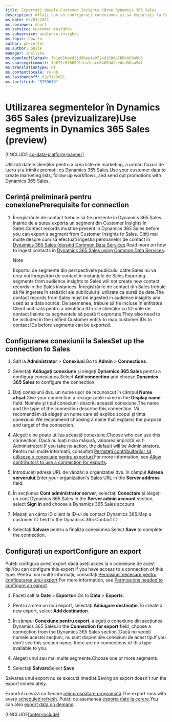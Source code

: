 ```yaml
---
title: Exportați datele Customer Insights către Dynamics 365 Sales
description: Aflați cum să configurați conexiunea și să exportați la Dynamics 365 Sales.
ms.date: 03/03/2021
ms.reviewer: mhart
ms.service: customer-insights
ms.subservice: audience-insights
ms.topic: how-to
author: phkieffer
ms.author: philk
manager: shellyha
ms.openlocfilehash: fc1a05ba4d21d96aa1a9724d158687bbb86949b6
ms.sourcegitcommit: 1b671c6100991fea1cace04b5d4fcedcd88aa94f
ms.translationtype: HT
ms.contentlocale: ro-RO
ms.lasthandoff: 03/31/2021
ms.locfileid: "5759619"
---
```

# <a name="use-segments-in-dynamics-365-sales-preview"></a><span data-ttu-id="6e742-103">Utilizarea segmentelor în Dynamics 365 Sales (previzualizare)</span><span class="sxs-lookup"><span data-stu-id="6e742-103">Use segments in Dynamics 365 Sales (preview)</span></span>

[!INCLUDE [cc-data-platform-banner](../includes/cc-data-platform-banner.md)]

<span data-ttu-id="6e742-104">Utilizați datele clienților pentru a crea liste de marketing, a urmări fluxuri de lucru și a trimite promoții cu Dynamics 365 Sales.</span><span class="sxs-lookup"><span data-stu-id="6e742-104">Use your customer data to create marketing lists, follow up workflows, and send out promotions with Dynamics 365 Sales.</span></span>

## <a name="prerequisite-for-connection"></a><span data-ttu-id="6e742-105">Cerință preliminară pentru conexiune</span><span class="sxs-lookup"><span data-stu-id="6e742-105">Prerequisite for connection</span></span>

1. <span data-ttu-id="6e742-106">Înregistrările de contact trebuie să fie prezente în Dynamics 365 Sales înainte de a putea exporta un segment din Customer Insights în Sales.</span><span class="sxs-lookup"><span data-stu-id="6e742-106">Contact records must be present in Dynamics 365 Sales before you can export a segment from Customer Insights to Sales.</span></span> <span data-ttu-id="6e742-107">Citiți mai multe despre cum să efectuați ingestia persoanelor de contact în [Dynamics 365 Sales folosind Common Data Services](connect-power-query.md).</span><span class="sxs-lookup"><span data-stu-id="6e742-107">Read more on how to ingest contacts in [Dynamics 365 Sales using Common Data Services](connect-power-query.md).</span></span>

   > [!NOTE]
   > <span data-ttu-id="6e742-108">Exportul de segmente din perspectivele publicului către Sales nu va crea noi înregistrări de contact în instanțele de Sales.</span><span class="sxs-lookup"><span data-stu-id="6e742-108">Exporting segments from audience insights to Sales will not create new contact records in the Sales instances.</span></span> <span data-ttu-id="6e742-109">Înregistrările de contact din Sales trebuie să fie ingerate în statistici ale publicului și utilizate ca sursă de date.</span><span class="sxs-lookup"><span data-stu-id="6e742-109">The contact records from Sales must be ingested in audience insights and used as a data source.</span></span> <span data-ttu-id="6e742-110">De asemenea, trebuie să fie incluse în entitatea Client unificată pentru a identifica ID-urile clienților cu ID-urile de contact înainte ca segmentele să poată fi exportate.</span><span class="sxs-lookup"><span data-stu-id="6e742-110">They also need to be included in the unified Customer entity to map customer IDs to contact IDs before segments can be exported.</span></span>

## <a name="set-up-the-connection-to-sales"></a><span data-ttu-id="6e742-111">Configurarea conexiunii la Sales</span><span class="sxs-lookup"><span data-stu-id="6e742-111">Set up the connection to Sales</span></span>

1. <span data-ttu-id="6e742-112">Salt la **Administrator** > **Conexiuni**.</span><span class="sxs-lookup"><span data-stu-id="6e742-112">Go to **Admin** > **Connections**.</span></span>

1. <span data-ttu-id="6e742-113">Selectați **Adăugați conexiune** și alegeți **Dynamics 365 Sales** pentru a configura conexiunea.</span><span class="sxs-lookup"><span data-stu-id="6e742-113">Select **Add connection** and choose **Dynamics 365 Sales** to configure the connection.</span></span>

1. <span data-ttu-id="6e742-114">Dați conexiunii dvs. un nume ușor de recunoscut în câmpul **Nume afișat**.</span><span class="sxs-lookup"><span data-stu-id="6e742-114">Give your connection a recognizable name in the **Display name** field.</span></span> <span data-ttu-id="6e742-115">Numele și tipul conexiunii descriu această conexiune.</span><span class="sxs-lookup"><span data-stu-id="6e742-115">The name and the type of the connection describe this connection.</span></span> <span data-ttu-id="6e742-116">Vă recomandăm să alegeți un nume care să explice scopul și ținta conexiunii.</span><span class="sxs-lookup"><span data-stu-id="6e742-116">We recommend choosing a name that explains the purpose and target of the connection.</span></span>

1. <span data-ttu-id="6e742-117">Alegeți cine poate utiliza această conexiune.</span><span class="sxs-lookup"><span data-stu-id="6e742-117">Choose who can use this connection.</span></span> <span data-ttu-id="6e742-118">Dacă nu luați nicio măsură, valoarea implicită va fi Administratori.</span><span class="sxs-lookup"><span data-stu-id="6e742-118">If you take no action, the default will be Administrators.</span></span> <span data-ttu-id="6e742-119">Pentru mai multe informații, consultați [Permiteți contribuitorilor să utilizeze o conexiune pentru exporturi](connections.md#allow-contributors-to-use-a-connection-for-exports).</span><span class="sxs-lookup"><span data-stu-id="6e742-119">For more information, see [Allow contributors to use a connection for exports](connections.md#allow-contributors-to-use-a-connection-for-exports).</span></span>

1. <span data-ttu-id="6e742-120">Introduceți adresa URL de vânzări a organizației dvs. în câmpul **Adresa serverului**.</span><span class="sxs-lookup"><span data-stu-id="6e742-120">Enter your organization's Sales URL in the **Server address** field.</span></span>

1. <span data-ttu-id="6e742-121">În secțiunea **Cont administrator server**, selectați **Conectare** și alegeți un cont Dynamics 365 Sales.</span><span class="sxs-lookup"><span data-stu-id="6e742-121">In the **Server admin account** section, select **Sign in** and choose a Dynamics 365 Sales account.</span></span>

1. <span data-ttu-id="6e742-122">Mapați un câmp ID client la ID-ul de contact Dynamics 365.</span><span class="sxs-lookup"><span data-stu-id="6e742-122">Map a customer ID field to the Dynamics 365 Contact ID.</span></span>

1. <span data-ttu-id="6e742-123">Selectați **Salvare** pentru a finaliza conexiunea.</span><span class="sxs-lookup"><span data-stu-id="6e742-123">Select **Save** to complete the connection.</span></span> 

## <a name="configure-an-export"></a><span data-ttu-id="6e742-124">Configurați un export</span><span class="sxs-lookup"><span data-stu-id="6e742-124">Configure an export</span></span>

<span data-ttu-id="6e742-125">Puteți configura acest export dacă aveți acces la o conexiune de acest tip.</span><span class="sxs-lookup"><span data-stu-id="6e742-125">You can configure this export if you have access to a connection of this type.</span></span> <span data-ttu-id="6e742-126">Pentru mai multe informații, consultați [Permisiuni necesare pentru configurarea unui export](export-destinations.md#set-up-a-new-export).</span><span class="sxs-lookup"><span data-stu-id="6e742-126">For more information, see [Permissions needed to configure an export](export-destinations.md#set-up-a-new-export).</span></span>

1. <span data-ttu-id="6e742-127">Faceți salt la **Date** > **Exporturi**.</span><span class="sxs-lookup"><span data-stu-id="6e742-127">Go to **Data** > **Exports**.</span></span>

1. <span data-ttu-id="6e742-128">Pentru a crea un nou export, selectați **Adăugare destinație**.</span><span class="sxs-lookup"><span data-stu-id="6e742-128">To create a new export, select **Add destination**.</span></span>

1. <span data-ttu-id="6e742-129">În câmpul **Conexiune pentru export**, alegeți o conexiune din secțiunea Dynamics 365 Sales.</span><span class="sxs-lookup"><span data-stu-id="6e742-129">In the **Connection for export** field, choose a connection from the Dynamics 365 Sales section.</span></span> <span data-ttu-id="6e742-130">Dacă nu vedeți numele acestei secțiuni, nu sunt disponibile conexiuni de acest tip.</span><span class="sxs-lookup"><span data-stu-id="6e742-130">If you don't see this section name, there are no connections of this type available to you.</span></span>

1. <span data-ttu-id="6e742-131">Alegeți unul sau mai multe segmente.</span><span class="sxs-lookup"><span data-stu-id="6e742-131">Choose one or more segments.</span></span>

1. <span data-ttu-id="6e742-132">Selectați **Salvare**</span><span class="sxs-lookup"><span data-stu-id="6e742-132">Select **Save**</span></span>

<span data-ttu-id="6e742-133">Salvarea unui export nu se execută imediat.</span><span class="sxs-lookup"><span data-stu-id="6e742-133">Saving an export doesn't run the export immediately.</span></span>

<span data-ttu-id="6e742-134">Exportul rulează cu fiecare [reîmprospătare programată](system.md#schedule-tab).</span><span class="sxs-lookup"><span data-stu-id="6e742-134">The export runs with every [scheduled refresh](system.md#schedule-tab).</span></span> <span data-ttu-id="6e742-135">Puteți de asemenea [exporta date la cerere](export-destinations.md#run-exports-on-demand).</span><span class="sxs-lookup"><span data-stu-id="6e742-135">You can also [export data on demand](export-destinations.md#run-exports-on-demand).</span></span> 

[!INCLUDE[footer-include](../includes/footer-banner.md)]
